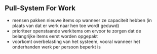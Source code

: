 ## Pull-System For Work

- mensen pakken nieuwe items op wanneer ze capaciteit hebben (in plaats van dat er werk naar hen toe wordt geduwd)
- prioriteer openstaande werkitems om ervoor te zorgen dat de belangrijke items eerst worden opgepakt
- voorkomt overbelasting van het systeem, vooral wanneer het onderhanden werk per persoon beperkt is